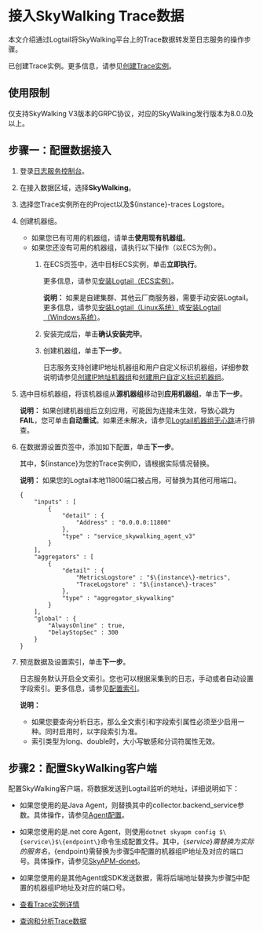 # 接入SkyWalking Trace数据

本文介绍通过Logtail将SkyWalking平台上的Trace数据转发至日志服务的操作步骤。

已创建Trace实例。更多信息，请参见[创建Trace实例]()。

## 使用限制

仅支持SkyWalking V3版本的GRPC协议，对应的SkyWalking发行版本为8.0.0及以上。

## 步骤一：配置数据接入

1.  登录[日志服务控制台](https://sls.console.aliyun.com)。

2.  在接入数据区域，选择**SkyWalking**。

3.  选择您Trace实例所在的Project以及$\{instance\}-traces Logstore。

4.  创建机器组。

    -   如果您已有可用的机器组，请单击**使用现有机器组**。
    -   如果您还没有可用的机器组，请执行以下操作（以ECS为例）。
        1.  在ECS页签中，选中目标ECS实例，单击**立即执行**。

            更多信息，请参见[安装Logtail（ECS实例）](/intl.zh-CN/数据采集/Logtail采集/安装/安装Logtail（ECS实例）.md)。

            **说明：** 如果是自建集群、其他云厂商服务器，需要手动安装Logtail。更多信息，请参见[安装Logtail（Linux系统）](/intl.zh-CN/数据采集/Logtail采集/安装/安装Logtail（Linux系统）.md)或[安装Logtail（Windows系统）](/intl.zh-CN/数据采集/Logtail采集/安装/安装Logtail（Windows系统）.md)。

        2.  安装完成后，单击**确认安装完毕**。
        3.  创建机器组，单击**下一步**。

            日志服务支持创建IP地址机器组和用户自定义标识机器组，详细参数说明请参见[创建IP地址机器组](/intl.zh-CN/数据采集/Logtail采集/机器组/创建IP地址机器组.md)和[创建用户自定义标识机器组](/intl.zh-CN/数据采集/Logtail采集/机器组/创建用户自定义标识机器组.md)。

5.  选中目标机器组，将该机器组从**源机器组**移动到**应用机器组**，单击**下一步**。

    **说明：** 如果创建机器组后立刻应用，可能因为连接未生效，导致心跳为**FAIL**，您可单击**自动重试**。如果还未解决，请参见[Logtail机器组无心跳]()进行排查。

6.  在数据源设置页签中，添加如下配置，单击**下一步**。

    其中，$\{instance\}为您的Trace实例ID，请根据实际情况替换。

    **说明：** 如果您的Logtail本地11800端口被占用，可替换为其他可用端口。

    ```
    {
        "inputs" : [
            {
                "detail" : {
                    "Address" : "0.0.0.0:11800"
                },
                "type" : "service_skywalking_agent_v3"
            }
        ],
        "aggregators" : [
            {
                "detail" : {
                    "MetricsLogstore" : "$\{instance\}-metrics",
                    "TraceLogstore" : "$\{instance\}-traces"
                },
                "type" : "aggregator_skywalking"
            }
        ],
        "global" : {
            "AlwaysOnline" : true,
            "DelayStopSec" : 300
        }
    }
    ```

7.  预览数据及设置索引，单击**下一步**。

    日志服务默认开启全文索引。您也可以根据采集到的日志，手动或者自动设置字段索引。更多信息，请参见[配置索引](/intl.zh-CN/查询与分析/配置索引.md)。

    **说明：**

    -   如果您要查询分析日志，那么全文索引和字段索引属性必须至少启用一种。同时启用时，以字段索引为准。
    -   索引类型为long、double时，大小写敏感和分词符属性无效。

## 步骤2：配置SkyWalking客户端

配置SkyWalking客户端，将数据发送到Logtail监听的地址，详细说明如下：

-   如果您使用的是Java Agent，则替换其中的collector.backend\_service参数。具体操作，请参见[Agent配置](https://github.com/apache/skywalking/blob/master/docs/en/setup/service-agent/java-agent/README.md)。
-   如果您使用的是.net core Agent，则使用`dotnet skyapm config $\{service\}$\{endpoint\}`命令生成配置文件。其中，$\{service\}需替换为实际的服务名，$\{endpoint\}需替换为步骤[5](#step_fn9_9yq_89g)中配置的机器组IP地址及对应的端口号。具体操作，请参见[SkyAPM-donet](https://github.com/SkyAPM/SkyAPM-dotnet)。
-   如果您使用的是其他Agent或SDK发送数据，需将后端地址替换为步骤[5](#step_fn9_9yq_89g)中配置的机器组IP地址及对应的端口号。

-   [查看Trace实例详情]()
-   [查询和分析Trace数据]()

